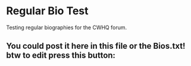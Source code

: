 # Regular Bio Test
 Testing regular biographies for the CWHQ forum.
<h2>You could post it here in this file or the Bios.txt! btw to edit press this button:</h2>
